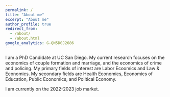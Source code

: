 ```yaml
---
permalink: /
title: "About me"
excerpt: "About me"
author_profile: true
redirect_from: 
  - /about/
  - /about.html
google_analytics: G-QN5D0J2686
---
```


I am a PhD Candidate at UC San Diego. My current research focuses on the economics of couple formation and marriage, and the economics of crime and policing. 
My primary fields of interest are Labor Ecoomics and Law & Economics. My secondary fields are Health Economics, Economics of Education, Public Economics, and Political Economy. 

I am currently on the 2022-2023 job market.
